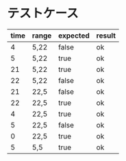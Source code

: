# テストケース

| time | range | expected | result |
| ---- | ----- | -------- | ------ |
| 4    | 5,22  | false    | ok     |
| 5    | 5,22  | true     | ok     |
| 21   | 5,22  | true     | ok     |
| 22   | 5,22  | false    | ok     |
| 21   | 22,5  | false    | ok     |
| 22   | 22,5  | true     | ok     |
| 4    | 22,5  | true     | ok     |
| 5    | 22,5  | false    | ok     |
| 0    | 22,5  | true     | ok     |
| 5    | 5,5   | true     | ok     |

